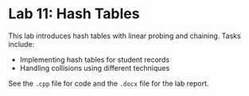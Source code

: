 # Lab 11: Hash Tables

This lab introduces hash tables with linear probing and chaining. Tasks include:
- Implementing hash tables for student records
- Handling collisions using different techniques

See the `.cpp` file for code and the `.docx` file for the lab report.

